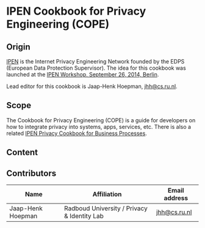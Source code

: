 # IPEN Cookbook for Privacy Engineering (COPE)

## Origin

[IPEN](https://secure.edps.europa.eu/EDPSWEB/edps/EDPS/IPEN) is the Internet Privacy Engineering Network founded by the EDPS (European Data Protection Supervisor). The idea for this cookbook was launched at the [IPEN Workshop, September 26, 2014, Berlin](https://secure.edps.europa.eu/EDPSWEB/edps/lang/en/EDPS/IPEN/IPEN_Workshop).

Lead editor for this cookbook is Jaap-Henk Hoepman, jhh@cs.ru.nl.

## Scope

The Cookbook for Privacy Engineering (COPE) is a guide for developers on how to integrate privacy into systems, apps, services, etc. There is also a related [IPEN Privacy Cookbook for Business Processes](https://github.com/michael-oneill/IPEN-cookbook/).

## Content



## Contributors

Name | Affiliation | Email address
-----|-------------|--------------
Jaap-Henk Hoepman | Radboud University / Privacy &amp; Identity Lab | jhh@cs.ru.nl

